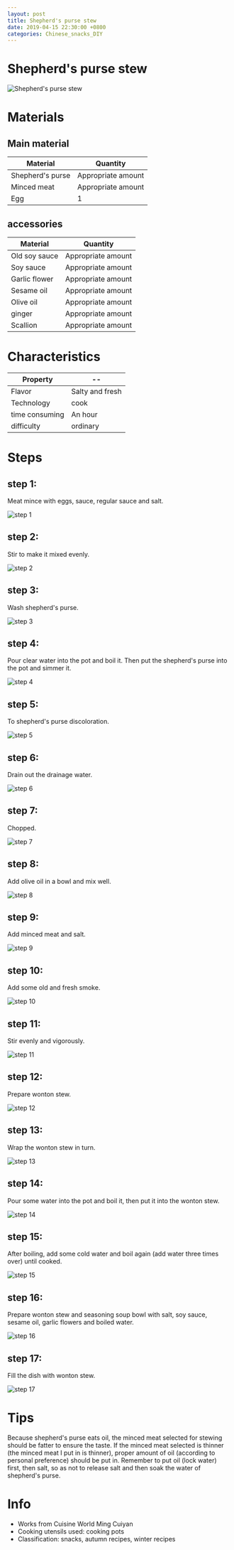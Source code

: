 ```yaml
---
layout: post
title: Shepherd's purse stew
date: 2019-04-15 22:30:00 +0800
categories: Chinese_snacks_DIY
---
```


# Shepherd's purse stew

![Shepherd's purse stew]({{site.baseurl}}/img/428321/428321.jpg)

# Materials


## Main material

Material|Quantity
--|--
Shepherd's purse|Appropriate amount
Minced meat|Appropriate amount
Egg|1

## accessories

Material|Quantity
--|--
Old soy sauce|Appropriate amount
Soy sauce|Appropriate amount
Garlic flower|Appropriate amount
Sesame oil|Appropriate amount
Olive oil|Appropriate amount
ginger|Appropriate amount
Scallion|Appropriate amount

# Characteristics

Property|--
--|--
Flavor|Salty and fresh
Technology|cook
time consuming|An hour
difficulty|ordinary

# Steps

## step 1:

Meat mince with eggs, sauce, regular sauce and salt.

![step 1]({{site.baseurl}}/img/428321/1.jpg)

## step 2:

Stir to make it mixed evenly.

![step 2]({{site.baseurl}}/img/428321/2.jpg)

## step 3:

Wash shepherd's purse.

![step 3]({{site.baseurl}}/img/428321/3.jpg)

## step 4:

Pour clear water into the pot and boil it. Then put the shepherd's purse into the pot and simmer it.

![step 4]({{site.baseurl}}/img/428321/4.jpg)

## step 5:

To shepherd's purse discoloration.

![step 5]({{site.baseurl}}/img/428321/5.jpg)

## step 6:

Drain out the drainage water.

![step 6]({{site.baseurl}}/img/428321/6.jpg)

## step 7:

Chopped.

![step 7]({{site.baseurl}}/img/428321/7.jpg)

## step 8:

Add olive oil in a bowl and mix well.

![step 8]({{site.baseurl}}/img/428321/8.jpg)

## step 9:

Add minced meat and salt.

![step 9]({{site.baseurl}}/img/428321/9.jpg)

## step 10:

Add some old and fresh smoke.

![step 10]({{site.baseurl}}/img/428321/10.jpg)

## step 11:

Stir evenly and vigorously.

![step 11]({{site.baseurl}}/img/428321/11.jpg)

## step 12:

Prepare wonton stew.

![step 12]({{site.baseurl}}/img/428321/12.jpg)

## step 13:

Wrap the wonton stew in turn.

![step 13]({{site.baseurl}}/img/428321/13.jpg)

## step 14:

Pour some water into the pot and boil it, then put it into the wonton stew.

![step 14]({{site.baseurl}}/img/428321/14.jpg)

## step 15:

After boiling, add some cold water and boil again (add water three times over) until cooked.

![step 15]({{site.baseurl}}/img/428321/15.jpg)

## step 16:

Prepare wonton stew and seasoning soup bowl with salt, soy sauce, sesame oil, garlic flowers and boiled water.

![step 16]({{site.baseurl}}/img/428321/16.jpg)

## step 17:

Fill the dish with wonton stew.

![step 17]({{site.baseurl}}/img/428321/17.jpg)

# Tips

Because shepherd's purse eats oil, the minced meat selected for stewing should be fatter to ensure the taste. If the minced meat selected is thinner (the minced meat I put in is thinner), proper amount of oil (according to personal preference) should be put in. Remember to put oil (lock water) first, then salt, so as not to release salt and then soak the water of shepherd's purse.

# Info

- Works from Cuisine World Ming Cuiyan
- Cooking utensils used: cooking pots
- Classification: snacks, autumn recipes, winter recipes
